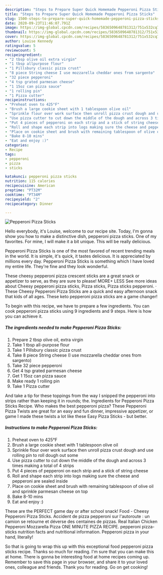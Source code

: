 ```yaml
---
description: "Steps to Prepare Super Quick Homemade Pepperoni Pizza Sticks"
title: "Steps to Prepare Super Quick Homemade Pepperoni Pizza Sticks"
slug: 1500-steps-to-prepare-super-quick-homemade-pepperoni-pizza-sticks
date: 2020-09-23T11:46:07.791Z
image: https://img-global.cpcdn.com/recipes/5836509648781312/751x532cq70/pepperoni-pizza-sticks-recipe-main-photo.jpg
thumbnail: https://img-global.cpcdn.com/recipes/5836509648781312/751x532cq70/pepperoni-pizza-sticks-recipe-main-photo.jpg
cover: https://img-global.cpcdn.com/recipes/5836509648781312/751x532cq70/pepperoni-pizza-sticks-recipe-main-photo.jpg
author: Louise Kennedy
ratingvalue: 5
reviewcount: 5
recipeingredient:
- "2 tbsp olive oil extra virgin"
- "1 tbsp allpurpose flour"
- "1 Pillsbury classic pizza crust"
- "8 piece String cheese I use mozzarella cheddar ones from sargento"
- "32 piece pepperoni"
- "4 tsp grated parmesan cheese"
- "1 15oz can pizza sauce"
- "1 rolling pin"
- "1 Pizza cutter"
recipeinstructions:
- "Preheat oven to 425°F"
- "Brush a large cookie sheet with 1 tablespoon olive oil"
- "Sprinkle flour over work surface then unroll pizza crust dough and use rolling pin to roll dough out some"
- "Use pizza cutter to cut down the middle of the dough and across 3 times making a total of 4 strips"
- "Put 4 pieces of pepperoni on each strip and a stick of string cheese"
- "Roll and shape each strip into logs making sure the cheese and pepperoni are sealed inside"
- "Place on cookie sheet and brush with remaining tablespoon of olive oil and sprinkle parmesan cheese on top"
- "Bake 8-10 mins"
- "Eat and enjoy :)"
categories:
- Recipe
tags:
- pepperoni
- pizza
- sticks

katakunci: pepperoni pizza sticks 
nutrition: 115 calories
recipecuisine: American
preptime: "PT32M"
cooktime: "PT34M"
recipeyield: "2"
recipecategory: Dinner

---
```



![Pepperoni Pizza Sticks](https://img-global.cpcdn.com/recipes/5836509648781312/751x532cq70/pepperoni-pizza-sticks-recipe-main-photo.jpg)

Hello everybody, it's Louise, welcome to our recipe site. Today, I'm gonna show you how to make a distinctive dish, pepperoni pizza sticks. One of my favorites. For mine, I will make it a bit unique. This will be really delicious.

Pepperoni Pizza Sticks is one of the most favored of recent trending meals in the world. It is simple, it's quick, it tastes delicious. It is appreciated by millions every day. Pepperoni Pizza Sticks is something which I have loved my entire life. They're fine and they look wonderful.

These cheesy pepperoni pizza crescent sticks are a great snack or appetizer to serve, as they are sure to please! MORE+ LESS See more ideas about Cheesy pepperoni pizza sticks, Pizza sticks, Pizza sticks pepperoni. · These Cheesy Pepperoni Pizza Sticks are a quick and easy afternoon snack that kids of all ages. These keto pepperoni pizza sticks are a game changer!


To begin with this recipe, we have to prepare a few ingredients. You can cook pepperoni pizza sticks using 9 ingredients and 9 steps. Here is how you can achieve it.

<!--inarticleads1-->

##### The ingredients needed to make Pepperoni Pizza Sticks:

1. Prepare 2 tbsp olive oil, extra virgin
1. Take 1 tbsp all-purpose flour
1. Take 1 Pillsbury classic pizza crust
1. Take 8 piece String cheese (I use mozzarella cheddar ones from sargento)
1. Take 32 piece pepperoni
1. Get 4 tsp grated parmesan cheese
1. Get 1 15oz can pizza sauce
1. Make ready 1 rolling pin
1. Take 1 Pizza cutter


And take a tip for these toppings from the way I snipped the pepperoni into strips rather than keeping it in rounds; the. Ingredients for Pepperoni Pizza Sticks Recipe. Who makes the best pepperoni pizza? These Pepperoni Pizza Twists are great for an easy and fun dinner, impressive appetizer, or game I made these twists a lot like these Easy Pizza Sticks - but better. 

<!--inarticleads2-->

##### Instructions to make Pepperoni Pizza Sticks:

1. Preheat oven to 425°F
1. Brush a large cookie sheet with 1 tablespoon olive oil
1. Sprinkle flour over work surface then unroll pizza crust dough and use rolling pin to roll dough out some
1. Use pizza cutter to cut down the middle of the dough and across 3 times making a total of 4 strips
1. Put 4 pieces of pepperoni on each strip and a stick of string cheese
1. Roll and shape each strip into logs making sure the cheese and pepperoni are sealed inside
1. Place on cookie sheet and brush with remaining tablespoon of olive oil and sprinkle parmesan cheese on top
1. Bake 8-10 mins
1. Eat and enjoy :)


These are the PERFECT game day or after school snack! Food - Cheesy Pepperoni Pizza Sticks. Accident de pizza pepperoni sur l&#39;autoroute : un camion se retourne et déverse des centaines de pizzas. Real Italian Chicken Pepperoni Mozzarella Pizza ONE MINUTE PIZZA RECIPE. pepperoni pizza-sticks nutrition facts and nutritional information. Pepperoni pizza in your hand, literally! 

So that is going to wrap this up with this exceptional food pepperoni pizza sticks recipe. Thanks so much for reading. I'm sure that you can make this at home. There is gonna be interesting food at home recipes coming up. Remember to save this page in your browser, and share it to your loved ones, colleague and friends. Thank you for reading. Go on get cooking!
